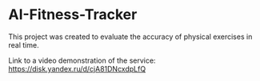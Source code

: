 # AI-Fitness-Tracker
This project was created to evaluate the accuracy of physical exercises in real time.

Link to a video demonstration of the service: https://disk.yandex.ru/d/cjA81DNcxdpLfQ 
